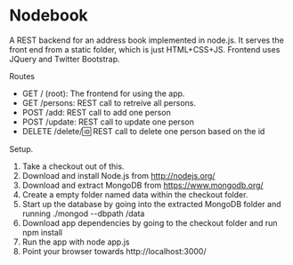 Nodebook
========

A REST backend for an address book implemented in node.js. It serves the front end from a static folder, which is just HTML+CSS+JS. Frontend uses JQuery and Twitter Bootstrap.

Routes
* GET / (root): The frontend for using the app.
* GET /persons: REST call to retreive all persons.
* POST /add: REST call to add one person
* POST /update: REST call to update one person
* DELETE /delete/:id: REST call to delete one person based on the id

Setup.

1. Take a checkout out of this.
2. Download and install Node.js from http://nodejs.org/
3. Download and extract MongoDB from https://www.mongodb.org/
4. Create a empty folder named data within the checkout folder.
4. Start up the database by going into the extracted MongoDB folder and running ./mongod --dbpath <path to your checkout>/data
5. Download app dependencies by going to the checkout folder and run npm install
6. Run the app with node app.js
7. Point your browser towards http://localhost:3000/
